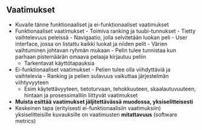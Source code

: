 ## Vaatimukset 

* Kuvaile tänne funktionaaliset ja ei-funktionaaliset vaatimukset
* Funktionaaliset vaatimukset
	  - Toimiva ranking ja tuubi-tunnukset
	  - Tietty vaihtelevuus peleissä
	  - Navigaatio, jolla selvitetään luokan peli
	  - User interface, jossa on listattu kaikki luokat ja niiden pelit
	  - Värien vaihtuminen johtavan ryhmän mukaan
	  - Pelin tulee tunnistaa kun parhaan pistemäärän omaava pelaaja kirjautuu peliin
  * Tarkentavat käyttötapauksia
* Ei-funktionaaliset vaatimukset
	  - Pelien tulee olla viihdyttäviä ja vaihtelevia
	  - Ranking ja pelien sulavuus vaikuttaa  järjestelmän viihtyvyyteen
  * Esim käytettävyyteen, tietoturvaan, tehokkuuteen, skaalautuvuuteen, hintaan ja prosessimalliin liittyvät vaatimukset
* **Muista esittää vaatimukset jäljitettävässä muodossa, yksiselitteisesti**
* Keskeinen tapa (erityisesti ei-funktionaalisiin vaatimuksiin) yksiselitteisille kuvauksille on vaatimusten **mitattavuus** (software metrics)
